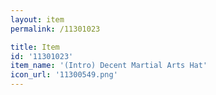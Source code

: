 ```yaml
---
layout: item
permalink: /11301023

title: Item
id: '11301023'
item_name: '(Intro) Decent Martial Arts Hat'
icon_url: '11300549.png'
---
```

